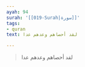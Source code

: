 ```yaml
---
ayah: 94
surah: '[[019-Surah|سورة]]'
tags:
- quran
text: لقد أحصاهم وعدهم عدا

---
```

> لقد أحصاهم وعدهم عدا
